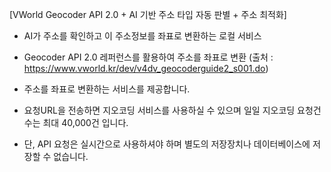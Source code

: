 [VWorld Geocoder API 2.0 + AI 기반 주소 타입 자동 판별 + 주소 최적화]
- AI가 주소를 확인하고 이 주소정보를 좌표로 변환하는 로컬 서비스 

- Geocoder API 2.0 레퍼런스를 활용하여 주소를 좌표로 변환 (출처 : https://www.vworld.kr/dev/v4dv_geocoderguide2_s001.do)
- 주소를 좌표로 변환하는 서비스를 제공합니다.
- 요청URL을 전송하면 지오코딩 서비스를 사용하실 수 있으며 일일 지오코딩 요청건수는 최대 40,000건 입니다.
- 단, API 요청은 실시간으로 사용하셔야 하며 별도의 저장장치나 데이터베이스에 저장할 수 없습니다.
